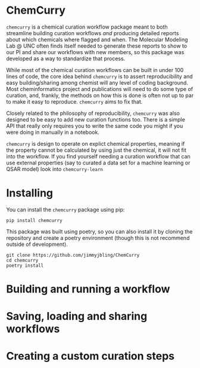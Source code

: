 
<picture>
  <source media="(prefers-color-scheme: dark)" srcset="./ChemCurry-dark.svg">
  <source media="(prefers-color-scheme: light)" srcset="./ChemCurry-light.svg">
</picture>

# ChemCurry

`chemcurry` is a chemical curation workflow package meant to both streamline
building curation workflows *and* producing detailed reports about which chemicals
where flagged and when. The Molecular Modeling Lab @ UNC often finds itself needed
to generate these reports to show to our PI and share our workflows with new members,
so this package was developed as a way to standardize that process.

While most of the chemical curation workflows can be built in under 100 lines of code,
the core idea behind `chemcurry` is to assert reproducibility and easy building/sharing
among chemist will any level of coding background. Most cheminformatics project and
publications will need to do some type of curation, and, frankly, the methods on how
this is done is often not up to par to make it easy to reproduce. `chemcurry` aims to
fix that.

Closely related to the philosophy of reproducibility, `chemcurry` was also designed to be
easy to add new curation functions too. There is a simple API that really only requires
you to write the same code you might if you were doing in manually in a notebook.

`chemcurry` is design to operate on explict chemical properties, meaning if the property cannot
be calculated by using just the chemical, it will not fit into the workflow.
If you find yourself needing a curation workflow that can use external properties
(say to curated a data set for a machine learning or QSAR model) look into `chemcurry-learn`


# Installing
You can install the `chemcurry` package using pip:
```shell
pip install chemcurry
```

This package was built using poetry, so you can also install it by cloning the
repository and create a poetry environment
(though this is not recommend outside of development).
```shell
git clone https://github.com/jimmyjbling/ChemCurry
cd chemcurry
poetry install
```

# Building and running a workflow


# Saving, loading and sharing workflows


# Creating a custom curation steps

